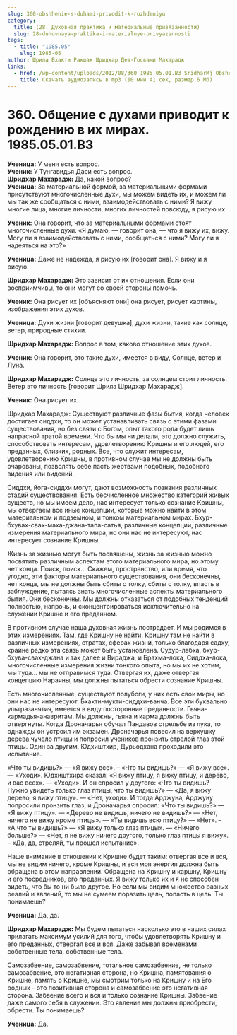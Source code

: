 ```yaml
---
slug: 360-obshhenie-s-duhami-privodit-k-rozhdeniyu
category:
  title: (28. Духовная практика и материальные привязанности)
  slug: 28-duhovnaya-praktika-i-materialnye-privyazannosti
tags:
  - title: "1985.05"
    slug: 1985-05
author: Шрила Бхакти Ракшак Шридхар Дев-Госвами Махарадж
links:
  - href: /wp-content/uploads/2012/08/360_1985.05.01.B3_SridharMj_Obshcheniye_s_duhami_privodit_k_rojdeniyu_v_ih_mirah.mp3
    title: Скачать аудиозапись в mp3 (10 мин 41 сек, размер 6 Мб)
---
```


# 360. Общение с духами приводит к рождению в их мирах. 1985.05.01.B3

**Ученица:** У меня есть вопрос.\
**Ученик:** У Тунгавидья Даси есть вопрос.\
**Шридхар Махарадж:** Да, какой вопрос?\
**Ученица:** За материальной формой, за материальными формами присутствуют многочисленные духи, мы можем видеть их, и можем ли мы так же сообщаться с ними, взаимодействовать с ними? Я вижу многие лица, многие личности, многих личностей повсюду, я рисую их.

**Ученик:** Она говорит, что за материальными формами стоят многочисленные духи. «Я думаю, — говорит она, — что я вижу их, вижу. Могу ли я взаимодействовать с ними, сообщаться с ними? Могу ли я надеяться на это?»

**Ученица:** Даже не надежда, я рисую их [говорит она]. Я вижу и я рисую.

**Шридхар Махарадж:** Это зависит от их отношения. Если они восприимчивы, то они могут со своей стороны помочь.

**Ученик:** Она рисует их [объясняют они] она рисует, рисует картины, изображения этих духов.

**Ученица:** Духи жизни [говорит девушка], духи жизни, такие как солнце, ветер, природные стихии.

**Шридхар Махарадж:** Вопрос в том, каково отношение этих духов.

**Ученик:** Она говорит, это такие духи, имеется в виду, Солнце, ветер и Луна.

**Шридхар Махарадж:** Солнце это личность, за солнцем стоит личность. Ветер это личность [говорит Шрила Шридхар Махарадж].

**Ученик:** Она рисует их.

Шридхар Махарадж: Существуют различные фазы бытия, когда человек достигает сиддхи, то он может устанавливать связь с этими фазами существования, но без связи с Богом, опыт такого рода будет лишь напрасной тратой времени. Что бы мы ни делали, это должно служить, способствовать интересам, удовлетворению Кришны и его людей, его преданных, близких, родных. Все, что служит интересам, удовлетворению Кришны, в противном случае мы не должны быть очарованы, позволять себе пасть жертвами подобных, подобного видения или видений.

Сиддхи, йога-сиддхи могут, дают возможность познания различных стадий существования. Есть бесчисленное множество категорий живых существ, но мы имеем дело, нас интересует только сознание Кришны, мы отвергаем все иные концепции, которые можно найти в этом материальном и подземном, и тонком материальном мирах. Бхур-бхувах-свах-маха-джана-тапа-сатья, различные концепции, различные измерения материального мира, но они нас не интересуют, нас интересует сознание Кришны.

Жизнь за жизнью могут быть посвящены, жизнь за жизнью можно посвятить различным аспектам этого материального мира, но этому нет конца. Поиск, поиск… Скажем, пространство, или время, что угодно, эти факторы материального существования, они бесконечны, нет конца, мы не должны быть сбиты с толку, сбиты с толку, впасть в заблуждение, пытаясь знать многочисленные аспекты материального бытия. Они бесконечны. Мы должны отказаться от подобных тенденций полностью, напрочь, и сконцентрироваться исключительно на служении Кришне и его преданном.

В противном случае наша духовная жизнь пострадает. И мы родимся в этих измерениях. Там, где Кришну не найти. Кришну там не найти в различных измерениях, стратах, сферах жизни, только благодаря садху, крайне редко эта связь может быть установлена. Судур-лабха, бхур-бхува-свах-джана и так далее и Вираджа, и Брахма-лока, Сиддха-лока, многочисленные измерения жизни тонкого опыта, но мы их не хотим, мы туда… мы не отправимся туда. Отвергая их, даже отвергая концепцию Нараяны, мы должны пытаться обрести сознание Кришны.

Есть многочисленные, существуют полубоги, у них есть свои миры, но они нас не интересуют. Бхакти-мукти-сиддхи-ванча. Все эти буквально ультразанятия, имеется в виду посторонние преданности. Гьяна-кармадья-анавритам. Мы должны, гьяна и карма должны быть отвергнуты. Когда Дроначарья обучал Пандавов стрельбе из лука, то однажды он устроил им экзамен. Дроначарья повесил на верхушку дерева чучело птицы и попросил учеников пронзить стрелой глаз этой птицы. Один за другим, Юдхиштхир, Дурьодхана проходили это испытание.

«Что ты видишь?» — «Я вижу все». – «Что ты видишь?» — «Я вижу все». — «Уходи». Юдхиштхира сказал: «Я вижу птицу, я вижу птицу, и дерево, и вас всех». — «Уходи». И он спросил у другого: «Что ты видишь? Нужно увидеть только глаз птицы, что ты видишь?» — «Да, я вижу дерево, я вижу птицу». — «Нет, уходи». И тогда Арджуна, Арджуну попросили пронзить глаз, и Дроначарья спросил: «Что ты видишь?» — «Я вижу птицу». — «Дерево не видишь, ничего не видишь?» — «Нет, ничего не вижу кроме птицы». — «Ты видишь всю птицу?» — «Нет». – «А что ты видишь?» — «Я вижу только глаз птицы». — «Ничего больше?» — «Нет, я не вижу ничего другого, только глаз птицы я вижу». – «Да, да, стреляй, ты прошел испытание».

Наше внимание в отношении к Кришне будет таким: отвергая все и вся, мы не видим ничего, кроме Кришны, и вся моя энергия должна быть обращена в этом направлении. Обращена на Кришну и каршну, Кришну и его посредников, его преданных. Я вижу только их и я не способен видеть, что бы то ни было другое. Но если мы видим множество разных реалий и явлений, то мы не сумеем поразить цель, попасть в цель. Ты понимаешь?

**Ученица:** Да, да.

**Шридхар Махарадж:** Мы будем пытаться насколько это в наших силах прилагать максимум усилий для того, чтобы удовлетворять Кришну и его преданных, отвергая все и вся. Даже забывая временами собственные тела, собственные тела.

Самозабвение, самозабвение, тотальное самозабвение, не только самозабвение, это негативная сторона, но Кришна, памятования о Кришне, память о Кришне, мы смотрим только на Кришну и на Его родных – это позитивная сторона и самозабвение это негативная сторона. Забвение всего и вся и только сознание Кришны. Забвение даже самого себя в служении. Это явление мы должны приобрести, обрести. Ты понимаешь?

**Ученица:** Да.

